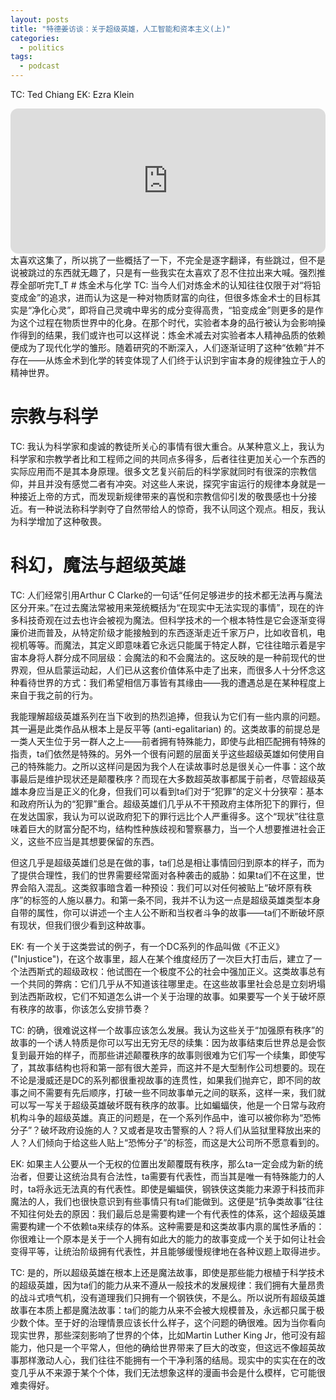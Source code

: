 ```yaml
---
layout: posts
title: "特德姜访谈：关于超级英雄，人工智能和资本主义(上)"
categories:
  - politics
tags:
  - podcast
---
```

TC: Ted Chiang
EK: Ezra Klein
<iframe style="border-radius:12px" src="https://open.spotify.com/embed/episode/39xUwPrMHiiMKVb0UG5axc?utm_source=generator&theme=0" width="100%" height="232" frameBorder="0" allowfullscreen="" allow="autoplay; clipboard-write; encrypted-media; fullscreen; picture-in-picture"></iframe>
太喜欢这集了，所以挑了一些概括了一下，不完全是逐字翻译，有些跳过，但不是说被跳过的东西就无趣了，只是有一些我实在太喜欢了忍不住拉出来大喊。强烈推荐全部听完T_T
# 炼金术与化学
TC: 当今人们对炼金术的认知往往仅限于对“将铅变成金”的追求，进而认为这是一种对物质财富的向往，但很多炼金术士的目标其实是“净化心灵”，即将自己灵魂中卑劣的成分变得高贵，“铅变成金”则更多的是作为这个过程在物质世界中的化身。在那个时代，实验者本身的品行被认为会影响操作得到的结果，我们或许也可以这样说：炼金术减去对实验者本人精神品质的依赖便成为了现代化学的雏形。随着研究的不断深入，人们逐渐证明了这种“依赖”并不存在——从炼金术到化学的转变体现了人们终于认识到宇宙本身的规律独立于人的精神世界。

# 宗教与科学
TC: 我认为科学家和虔诚的教徒所关心的事情有很大重合。从某种意义上，我认为科学家和宗教学者比和工程师之间的共同点多得多，后者往往更加关心一个东西的实际应用而不是其本身原理。很多文艺复兴前后的科学家就同时有很深的宗教信仰，并且并没有感觉二者有冲突。对这些人来说，探究宇宙运行的规律本身就是一种接近上帝的方式，而发现新规律带来的喜悦和宗教信仰引发的敬畏感也十分接近。有一种说法称科学剥夺了自然带给人的惊奇，我不认同这个观点。相反，我认为科学增加了这种敬畏。

# 科幻，魔法与超级英雄
TC: 人们经常引用Arthur C Clarke的一句话“任何足够进步的技术都无法再与魔法区分开来。”在过去魔法常被用来笼统概括为“在现实中无法实现的事情”，现在的许多科技奇观在过去也许会被视为魔法。但科学技术的一个根本特性是它会逐渐变得廉价进而普及，从特定阶级才能接触到的东西逐渐走近千家万户，比如收音机，电视机等等。而魔法，其定义即意味着它永远只能属于特定人群，它往往暗示着是宇宙本身将人群分成不同层级：会魔法的和不会魔法的。这反映的是一种前现代的世界观，但从启蒙运动起，人们已从这套价值体系中走了出来，而很多人十分怀念这种看待世界的方式：我们希望相信万事皆有其缘由——我的遭遇总是在某种程度上来自于我之前的行为。

我能理解超级英雄系列在当下收到的热烈追捧，但我认为它们有一些内禀的问题。其一遍是此类作品从根本上是反平等 (anti-egalitarian) 的。这类故事的前提总是一类人天生位于另一群人之上——前者拥有特殊能力，即使与此相匹配拥有特殊的指责，ta们依然是特殊的。另外一个很有问题的层面关乎这些超级英雄如何使用自己的特殊能力。之所以这样问是因为我个人在读故事时总是很关心一件事：这个故事最后是维护现状还是颠覆秩序？而现在大多数超英故事都属于前者，尽管超级英雄本身应当是正义的化身，但我们可以看到ta们对于“犯罪”的定义十分狭窄：基本和政府所认为的“犯罪”重合。超级英雄们几乎从不干预政府主体所犯下的罪行，但在发达国家，我认为可以说政府犯下的罪行远比个人严重得多。这个“现状”往往意味着巨大的财富分配不均，结构性种族歧视和警察暴力，当一个人想要推进社会正义，这些不应当是其想要保留的东西。

但这几乎是超级英雄们总是在做的事，ta们总是相让事情回归到原本的样子，而为了提供合理性，我们的世界需要经常面对各种袭击的威胁：如果ta们不在这里，世界会陷入混乱。这类叙事暗含着一种预设：我们可以对任何被贴上“破坏原有秩序”的标签的人施以暴力。和第一条不同，我并不认为这一点是超级英雄类型本身自带的属性，你可以讲述一个主人公不断和当权者斗争的故事——ta们不断破坏原有现状，但我们很少看到这种故事。

EK: 有一个关于这类尝试的例子，有一个DC系列的作品叫做《不正义》("Injustice")，在这个故事里，超人在某个维度经历了一次巨大打击后，建立了一个法西斯式的超级政权：他试图在一个极度不公的社会中强加正义。这类故事总有一个共同的弊病：它们几乎从不知道该往哪里走。在这些故事里社会总是立刻坍塌到法西斯政权，它们不知道怎么讲一个关于治理的故事。如果要写一个关于破坏原有秩序的故事，你该怎么安排节奏？

TC: 的确，很难说这样一个故事应该怎么发展。我认为这些关于“加强原有秩序”的故事的一个诱人特质是你可以写出无穷无尽的续集：因为故事结束后世界总是会恢复到最开始的样子，而那些讲述颠覆秩序的故事则很难为它们写一个续集，即使写了，其故事结构也将和第一部有很大差异，而这并不是大型制作公司想要的。现在不论是漫威还是DC的系列都很重视故事的连贯性，如果我们抛弃它，即不同的故事之间不需要有先后顺序，打破一些不同故事单元之间的联系，这样一来，我们就可以写一写关于超级英雄破坏既有秩序的故事。比如蝙蝠侠，他是一个日常与政府机构斗争的超级英雄。真正的问题是，在一个系列作品中，谁可以被你称为“恐怖分子”？破坏政府设施的人？又或者是攻击警察的人？将人们从监狱里释放出来的人？人们倾向于给这些人贴上“恐怖分子”的标签，而这是大公司所不愿意看到的。

EK: 如果主人公要从一个无权的位置出发颠覆既有秩序，那么ta一定会成为新的统治者，但要让这统治具有合法性，ta需要有代表性，而当其是唯一有特殊能力的人时，ta将永远无法真的有代表性。即使是蝙蝠侠，钢铁侠这类能力来源于科技而非魔法的人，我们也很快意识到有些事情只有ta们能做到。这便是“抗争类故事”往往不知往何处去的原因：我们最后总是需要构建一个有代表性的体系，这个超级英雄需要构建一个不依赖ta来续存的体系。这种需要是和这类故事内禀的属性矛盾的：你很难让一个原本是关于一个人拥有如此大的能力的故事变成一个关于如何让社会变得平等，让统治阶级拥有代表性，并且能够缓慢规律地在各种议题上取得进步。

TC: 是的，所以超级英雄在根本上还是魔法故事，即使是那些能力根植于科学技术的超级英雄，因为ta们的能力从来不遵从一般技术的发展规律：我们拥有大量昂贵的战斗式喷气机，没有道理我们只拥有一个钢铁侠，不是么。所以说所有超级英雄故事在本质上都是魔法故事：ta们的能力从来不会被大规模普及，永远都只属于极少数个体。至于好的治理情景应该长什么样子，这个问题的确很难。因为当你看向现实世界，那些深刻影响了世界的个体，比如Martin Luther King Jr，他可没有超能力，他只是一个平常人，但他的确给世界带来了巨大的改变，但这远不像超英故事那样激动人心，我们往往不能拥有一个干净利落的结局。现实中的实实在在的改变几乎从不来源于某个个体，我们无法想象这样的漫画书会是什么模样，它可能很难卖得好。